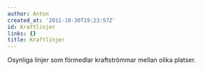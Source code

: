 ```yaml
---
author: Anton
created_at: '2011-10-30T19:23:57Z'
id: Kraftlinjer
links: {}
title: Kraftlinjer
---
```


Osynliga linjer som förmedlar kraftströmmar mellan olika platser.
